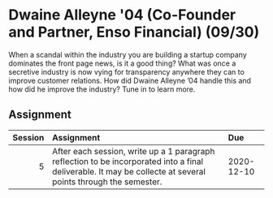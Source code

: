Dwaine Alleyne '04 (Co-Founder and Partner, Enso Financial) (09/30)
============================

When a scandal within the industry you are building a startup company dominates the front page news, is it a good thing? What was once a secretive industry is now vying for transparency anywhere they can to improve customer relations. How did Dwaine Alleyne ’04 handle this and how did he improve the industry? Tune in to learn more.

## Assignment

|   Session | Assignment                                                                                                                                                    | Due        |
|----------:|:--------------------------------------------------------------------------------------------------------------------------------------------------------------|:-----------|
|         5 | After each session, write up a 1 paragraph reflection to be incorporated into a final deliverable. It may be collecte at several points through the semester. | 2020-12-10 |

